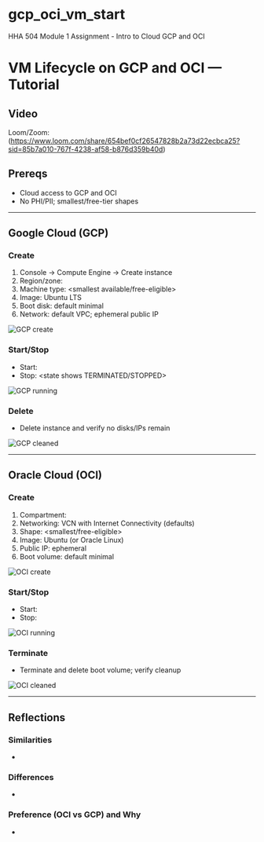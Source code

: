 # gcp_oci_vm_start
HHA 504 Module 1 Assignment - Intro to Cloud GCP and OCI

# VM Lifecycle on GCP and OCI — Tutorial

## Video
Loom/Zoom: (https://www.loom.com/share/654bef0cf26547828b2a73d22ecbca25?sid=85b7a010-767f-4238-af58-b876d359b40d)

## Prereqs
- Cloud access to GCP and OCI
- No PHI/PII; smallest/free-tier shapes

---

## Google Cloud (GCP)
### Create
1. Console → Compute Engine → Create instance
2. Region/zone: <your choice>
3. Machine type: <smallest available/free-eligible>
4. Image: Ubuntu LTS
5. Boot disk: default minimal
6. Network: default VPC; ephemeral public IP

![GCP create](images/gcp_create.png)

### Start/Stop
- Start: <state shows RUNNING>
- Stop: <state shows TERMINATED/STOPPED>

![GCP running](images/gcp_running.png)

### Delete
- Delete instance and verify no disks/IPs remain

![GCP cleaned](images/gcp_clean.png)

---

## Oracle Cloud (OCI)
### Create
1. Compartment: <name>
2. Networking: VCN with Internet Connectivity (defaults)
3. Shape: <smallest/free-eligible>
4. Image: Ubuntu (or Oracle Linux)
5. Public IP: ephemeral
6. Boot volume: default minimal

![OCI create](images/oci_create.png)

### Start/Stop
- Start: <state shows RUNNING>
- Stop: <state shows STOPPED>

![OCI running](images/oci_running.png)

### Terminate
- Terminate and delete boot volume; verify cleanup

![OCI cleaned](images/oci_clean.png)

---

## Reflections
### Similarities
- <brief bullets>

### Differences
- <brief bullets>

### Preference (OCI vs GCP) and Why
- <one short paragraph>